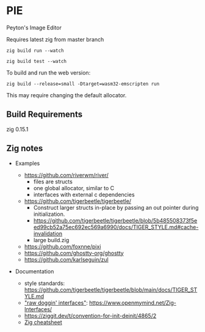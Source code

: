 # PIE

Peyton's Image Editor

Requires latest zig from master branch

`zig build run --watch`

`zig build test --watch`

To build and run the web version:

`zig build --release=small -Dtarget=wasm32-emscripten run`

This may require changing the default allocator.

## Build Requirements

zig 0.15.1

## Zig notes

- Examples

  - https://github.com/riverwm/river/
    - files are structs
    - one global allocator, similar to C
    - interfaces with external c dependencies
  - https://github.com/tigerbeetle/tigerbeetle/
    - Construct larger structs in-place by passing an out pointer during initialization.
    - https://github.com/tigerbeetle/tigerbeetle/blob/5b485508373f5eed99cb52a75ec692ec569a6990/docs/TIGER_STYLE.md#cache-invalidation
    - large build.zig
  - https://github.com/foxnne/pixi
  - https://github.com/ghostty-org/ghostty
  - https://github.com/karlseguin/zul

- Documentation
  - style standards: https://github.com/tigerbeetle/tigerbeetle/blob/main/docs/TIGER_STYLE.md
  - ["raw doggin' interfaces"](https://www.youtube.com/watch?v=ZOllg8C3ows): https://www.openmymind.net/Zig-Interfaces/
  - https://ziggit.dev/t/convention-for-init-deinit/4865/2
  - [Zig cheatsheet](https://gist.github.com/jdmichaud/b75ee234bfa87283a6337e06a3b70767)
